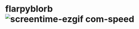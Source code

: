 # flarpyblorb![screentime-ezgif com-speed](https://github.com/user-attachments/assets/83b1d79d-3f35-40f2-8031-dafbc2ca476a)
